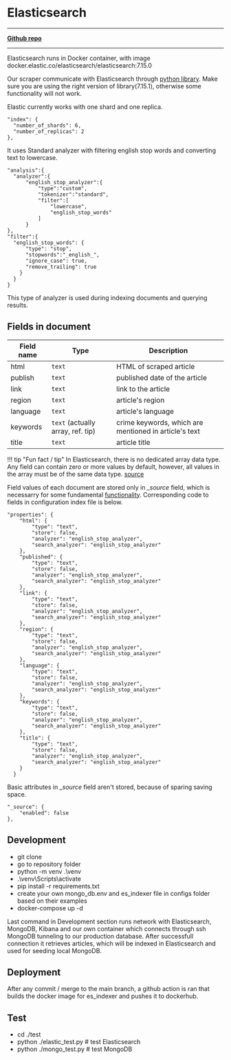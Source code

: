 # Elasticsearch

---
[**Github repo**](https://github.com/FIIT-TEAM8/elasticsearch_mongo)

---

Elasticsearch runs in Docker container, with image docker.elastic.co/elasticsearch/elasticsearch:7.15.0

Our scraper communicate with Elasticsearch through [python library](https://elasticsearch-py.readthedocs.io/en/v7.15.1/). Make sure you are using the right version of library(7.15.1), otherwise some functionality will not work.

Elastic currently works with one shard and one replica.

```
"index": {
  "number_of_shards": 6,  
  "number_of_replicas": 2 
},
```

It uses Standard analyzer with filtering english stop words and converting text to lowercase.

```
"analysis":{
  "analyzer":{
      "english_stop_analyzer":{ 
          "type":"custom",
          "tokenizer":"standard",
          "filter":[
              "lowercase",
              "english_stop_words"
          ]
      }
},
"filter":{
  "english_stop_words": {
      "type": "stop",
      "stopwords":"_english_",
      "ignore_case": true,
      "remove_trailing": true
    }
  }
}
```

This type of analyzer is used during indexing documents and querying results.

## Fields in document

| Field name | Type | Description |
| ------------- | ------------- | ----------- |
| html  | `text`  | HTML of scraped article |
| publish  | `text` | published date of the article |
| link | `text` | link to the article |
| region| `text` | article's region |
| language | `text` | article's language |
| keywords | `text` (actually array, ref. tip) | crime keywords, which are mentioned in article's text |
| title | `text` | article title |

!!! tip "Fun fact / tip"
    In Elasticsearch, there is no dedicated array data type. Any field can contain zero or more values by default, however, all values in the array must be of the same data type. [source](https://www.elastic.co/guide/en/elasticsearch/reference/current/array.html)

Field values of each document are stored only in *_source* field, which is necessarry for some fundamental [functionality](https://www.elastic.co/guide/en/elasticsearch/reference/current/mapping-source-field.html). Corresponding code to fields in configuration index file is below.

```
"properties": {
    "html": {
        "type": "text",
        "store": false,
        "analyzer": "english_stop_analyzer",
        "search_analyzer": "english_stop_analyzer"
    },
    "published": {
        "type": "text",
        "store": false,
        "analyzer": "english_stop_analyzer",
        "search_analyzer": "english_stop_analyzer"
    },
    "link": {
        "type": "text",
        "store": false,
        "analyzer": "english_stop_analyzer",
        "search_analyzer": "english_stop_analyzer"
    },
    "region": {
        "type": "text",
        "store": false,
        "analyzer": "english_stop_analyzer",
        "search_analyzer": "english_stop_analyzer"
    },
    "language": {
        "type": "text",
        "store": false,
        "analyzer": "english_stop_analyzer",
        "search_analyzer": "english_stop_analyzer"
    },
    "keywords": {
        "type": "text",
        "store": false,
        "analyzer": "english_stop_analyzer",
        "search_analyzer": "english_stop_analyzer"
    },
    "title": {
        "type": "text",
        "store": false,
        "analyzer": "english_stop_analyzer",
        "search_analyzer": "english_stop_analyzer"
    }
  }
```

Basic attributes in *\_source* field aren't stored, because of sparing saving space.

```
"_source": {
    "enabled": false
},
```

## Development
  * git clone <url>
  * go to repository folder
  * python -m venv .\venv
  * .\venv\Scripts\activate
  * pip install -r requirements.txt
  * create your own mongo_db.env and es_indexer file in configs folder based on their examples
  * docker-compose up -d
  
Last command in Development section runs network with Elasticsearch, MongoDB, Kibana and our own container which connects through ssh MongoDB tunneling to our production database. After successfull connection it retrieves articles, which will be indexed in Elasticsearch and used for seeding local MongoDB.

## Deployment
After any commit / merge to the main branch, a github action is ran that builds the docker image for es_indexer and pushes it to dockerhub.  
  
## Test
  * cd ./test
  * python ./elastic_test.py # test Elasticsearch
  * python ./mongo_test.py # test MongoDB

